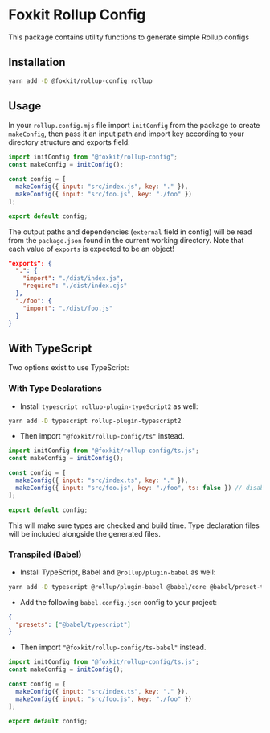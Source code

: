 # Foxkit Rollup Config

This package contains utility functions to generate simple Rollup configs

## Installation

```sh
yarn add -D @foxkit/rollup-config rollup
```

## Usage

In your `rollup.config.mjs` file import `initConfig` from the package to create `makeConfig`, then pass it an input path and import key according to your directory structure and exports field:

```js
import initConfig from "@foxkit/rollup-config";
const makeConfig = initConfig();

const config = [
  makeConfig({ input: "src/index.js", key: "." }),
  makeConfig({ input: "src/foo.js", key: "./foo" })
];

export default config;
```

The output paths and dependencies (`external` field in config) will be read from the `package.json` found in the current working directory. Note that each value of `exports` is expected to be an object!

```json
"exports": {
  ".": {
    "import": "./dist/index.js",
    "require": "./dist/index.cjs"
  },
  "./foo": {
    "import": "./dist/foo.js"
  }
}
```

## With TypeScript

Two options exist to use TypeScript:

### With Type Declarations

- Install `typescript rollup-plugin-typeScript2` as well:

```sh
yarn add -D typescript rollup-plugin-typescript2
```

- Then import `"@foxkit/rollup-config/ts"` instead.

```js
import initConfig from "@foxkit/rollup-config/ts.js";
const makeConfig = initConfig();

const config = [
  makeConfig({ input: "src/index.ts", key: "." }),
  makeConfig({ input: "src/foo.js", key: "./foo", ts: false }) // disable ts for specific export
];

export default config;
```

This will make sure types are checked and build time. Type declaration files will be included alongside the generated files.

### Transpiled (Babel)

- Install TypeScript, Babel and `@rollup/plugin-babel` as well:

```sh
yarn add -D typescript @rollup/plugin-babel @babel/core @babel/preset-typescript
```

- Add the following `babel.config.json` config to your project:

```json
{
  "presets": ["@babel/typescript"]
}
```

- Then import `"@foxkit/rollup-config/ts-babel"` instead.

```js
import initConfig from "@foxkit/rollup-config/ts.js";
const makeConfig = initConfig();

const config = [
  makeConfig({ input: "src/index.ts", key: "." }),
  makeConfig({ input: "src/foo.js", key: "./foo" })
];

export default config;
```
